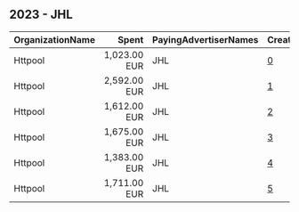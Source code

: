 ## 2023 - JHL 
|OrganizationName|Spent|PayingAdvertiserNames|CreativeUrls|Impressions|Genders|AgeBrackets|CountryCodes|BillingAddresses|CandidateBallotInformation|
|:---|---:|:---|:---|---:|:---|:---|:---|:---|:---|
|Httpool|1,023.00 EUR|JHL|[0](https://www.snap.com/political-ads/asset/2040a8bbc33cb8400c53ae2896cf892f35b107397b3959f72205a18a12a3205e?mediaType=mp4)|1,169,368||18+|finland|"Litostrojska cesta 52,Ljubljana,1000,SI"||
|Httpool|2,592.00 EUR|JHL|[1](https://www.snap.com/political-ads/asset/268f28a9e406e65c62674f4e56353faa059d7abbdfd5ae50997f74944401af34?mediaType=mp4)|3,092,086||18+|finland|"Litostrojska cesta 52,Ljubljana,1000,SI"||
|Httpool|1,612.00 EUR|JHL|[2](https://www.snap.com/political-ads/asset/a3869ba59cc79b3bd86d6dd738cc29bd62dd439c788c72edd66af14aebd05635?mediaType=mp4)|1,034,381||18+|finland|"Litostrojska cesta 52,Ljubljana,1000,SI"||
|Httpool|1,675.00 EUR|JHL|[3](https://www.snap.com/political-ads/asset/92a4a4b4f3474db48444b9d7dd3e51d532cc1d86cdf00be3dc5a536bcf770b78?mediaType=mp4)|1,073,925||18+|finland|"Litostrojska cesta 52,Ljubljana,1000,SI"||
|Httpool|1,383.00 EUR|JHL|[4](https://www.snap.com/political-ads/asset/00a100eb93f4bffa52869300ff3d85f9f8de71c74b4eadf70bbc97b450250798?mediaType=mp4)|1,604,759||18+|finland|"Litostrojska cesta 52,Ljubljana,1000,SI"||
|Httpool|1,711.00 EUR|JHL|[5](https://www.snap.com/political-ads/asset/28aa9fc106b9125820e85d5d2a6f2c587e4e07ea6012cf5b4d8fc284572581a7?mediaType=mp4)|1,095,084||18+|finland|"Litostrojska cesta 52,Ljubljana,1000,SI"||
